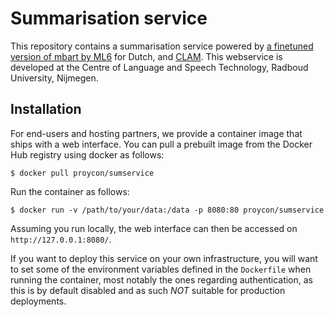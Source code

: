 # Summarisation service 

This repository contains a summarisation service powered by [a finetuned version of mbart by ML6](https://blog.ml6.eu/why-we-open-sourced-two-dutch-summarization-datasets-1047445abc97) for Dutch, and [CLAM](https://proycon.github.io/clam/). This webservice is developed at the Centre of Language and Speech Technology, Radboud University, Nijmegen.

## Installation

For end-users and hosting partners, we provide a container image that ships with a web interface. 
You can pull a prebuilt image from the Docker Hub registry using docker as follows:

```
$ docker pull proycon/sumservice
```

Run the container as follows:

```
$ docker run -v /path/to/your/data:/data -p 8080:80 proycon/sumservice
```

Assuming you run locally, the web interface can then be accessed on ``http://127.0.0.1:8080/``.

If you want to deploy this service on your own infrastructure, you will want to set some of the environment variables
defined in the `Dockerfile` when running the container, most notably the ones regarding authentication, as this is by
default disabled and as such *NOT* suitable for production deployments.

